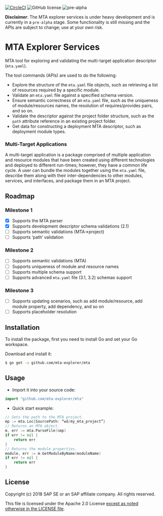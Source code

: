 [![CircleCI](https://circleci.com/gh/SAP/cloud-mta-build-tool.svg?style=svg&circle-token=ecedd1dce3592adcd72ee4c61481972c32dcfad7)](https://circleci.com/gh/SAP/cloud-mta-build-tool)
![GitHub license](https://img.shields.io/badge/license-Apache_2.0-blue.svg)
![pre-alpha](https://img.shields.io/badge/Release-pre--alpha-orange.svg)


<b>Disclaimer</b>: The MTA explorer services is under heavy development and is currently in a `pre-alpha` stage.
                   Some functionality is still missing and the APIs are subject to change; use at your own risk.
                   
# MTA Explorer Services

MTA tool for exploring and validating the multi-target application descriptor (`mta.yaml`).

The tool commands (APIs) are used to do the following:

   - Explore the structure of the `mta.yaml` file objects, such as retrieving a list of resources required by a specific module.
   - Validate an `mta.yaml` file against a specified schema version.
   - Ensure semantic correctness of an `mta.yaml` file, such as the uniqueness of module/resources names, the resolution of requires/provides pairs, and so on.
   - Validate the descriptor against the project folder structure, such as the `path` attribute reference in an existing project folder.
   - Get data for constructing a deployment MTA descriptor, such as deployment module types.
   

### Multi-Target Applications

A multi-target application is a package comprised of multiple application and resource modules that have been created using different technologies and deployed to different run-times; however, they have a common life cycle. A user can bundle the modules together using the `mta.yaml` file, describe them along with their inter-dependencies to other modules, services, and interfaces, and package them in an MTA project.
 
## Roadmap 

### Milestone 1 
 
 - [x] Supports the MTA parser 
 - [x] Supports development descriptor schema validations (2.1) 
 - [ ] Supports semantic validations (MTA->project)
 - [ ] Supports ‘path’ validation
 
### Milestone 2
 
- [ ] Supports semantic validations (MTA)
- [ ] Supports uniqueness of module and resource names
- [ ] Supports multiple schema support
- [ ] Supports advanced `mta.yaml` file (3.1, 3.2) schemas support
 
### Milestone 3
- [ ] Supports updating scenarios, such as add module/resource, add module property, add dependency, and so on
- [ ] Supports placeholder resolution

## Installation

To install the package, first you need to install Go and set your Go workspace.

Download and install it:

```sh
$ go get -u github.com/mta-explorer/mta
```

## Usage

 - Import it into your source code:

```go
import "github.com/mta-explorer/mta"
```

 -  Quick start example:

```go
// Sets the path to the MTA project.
mp := mta.Loc{SourcePath: “wd/my_mta_project”}
// Returns an MTA object.
m, err := mta.ParseFile(&mp)
if err != nil {
	return err
}
// Returns the module properties.
module, err := m.GetModuleByName(moduleName)
if err != nil {
	return err
}
```
## License
 
Copyright (c) 2018 SAP SE or an SAP affiliate company. All rights reserved.

This file is licensed under the Apache 2.0 License [except as noted otherwise in the LICENSE file](/LICENSE).
